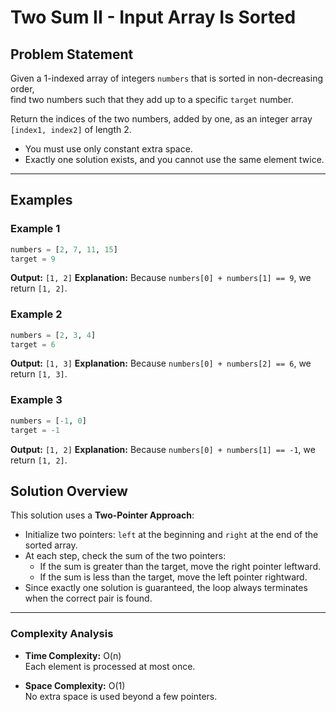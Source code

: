# Two Sum II - Input Array Is Sorted

## Problem Statement

Given a 1-indexed array of integers `numbers` that is sorted in non-decreasing order,  
find two numbers such that they add up to a specific `target` number.

Return the indices of the two numbers, added by one, as an integer array `[index1, index2]` of length 2.

- You must use only constant extra space.
- Exactly one solution exists, and you cannot use the same element twice.

---

## Examples

### Example 1

```python
numbers = [2, 7, 11, 15]
target = 9
```
**Output:** `[1, 2]`
**Explanation:** Because `numbers[0] + numbers[1] == 9`, we return `[1, 2]`.
### Example 2

```python
numbers = [2, 3, 4]
target = 6
```
**Output:** `[1, 3]`
**Explanation:** Because `numbers[0] + numbers[2] == 6`, we return `[1, 3]`.

### Example 3

```python
numbers = [-1, 0]
target = -1
```
**Output:** `[1, 2]`
**Explanation:** Because `numbers[0] + numbers[1] == -1`, we return `[1, 2]`.

## Solution Overview

This solution uses a **Two-Pointer Approach**:

- Initialize two pointers: `left` at the beginning and `right` at the end of the sorted array.
- At each step, check the sum of the two pointers:
  - If the sum is greater than the target, move the right pointer leftward.
  - If the sum is less than the target, move the left pointer rightward.
- Since exactly one solution is guaranteed, the loop always terminates when the correct pair is found.

---

### Complexity Analysis

- **Time Complexity:** O(n)  
  Each element is processed at most once.

- **Space Complexity:** O(1)  
  No extra space is used beyond a few pointers.